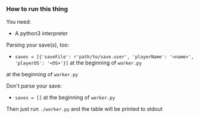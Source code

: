 ### How to run this thing

You need:

* A python3 interpreter

Parsing your save(s), too:

* `saves = [{'saveFile': r'path/to/save.user', 'playerName': '<name>', 'playerOS': '<OS>'}]` at the beginning of `worker.py`

at the beginning of `worker.py`

Don't parse your save:

* `saves = []` at the beginning of `worker.py`

Then just run `./worker.py` and the table will be printed to stdout

